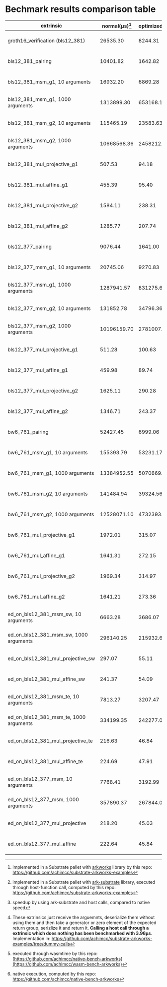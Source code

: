 # Bechmark results comparison table


| extrinsic                               |  normal(µs)[^1]  |optimized(µs)[^2]|   speedup[^3]   |  dummy(µs)[^4]  |   wasm(µs)[^5]  |  native(µs)[^6] |
| --------------------------------------- |  --------------- | --------------- | --------------- | --------------- | --------------- | --------------- |
| groth16_verification (bls12_381)        |    26535.30      |    8244.31      |${\color{green}\bf 3.22 \boldsymbol{\times}}$|    5800.99      |     45070       |      5460       | 
| bls12_381_pairing                       |    10401.82      |    1642.82      |${\color{green}\bf 6.33 \boldsymbol{\times}}$|    448.97       |     14140       |      1880       |
| bls12_381_msm_g1, 10 arguments          |    16932.20      |    6869.28      |${\color{green}\bf 2.46 \boldsymbol{\times}}$|    87.63        |     24650       |      1200       |
| bls12_381_msm_g1, 1000 arguments        |    1313899.30    |    653168.11    |${\color{green}\bf 2.01 \boldsymbol{\times}}$|    6486.63      |     191000      |      14200      |
| bls12_381_msm_g2, 10 arguments          |    115465.19     |    23583.63     |${\color{green}\bf 4.90 \boldsymbol{\times}}$|    10738.18     |     185240      |      3300       |
| bls12_381_msm_g2, 1000 arguments        |    10668568.36   |    2458212.20   |${\color{green}\bf 4.34 \boldsymbol{\times}}$|    9896.67      |     14850000    |      31530      |
| bls12_381_mul_projective_g1             |    507.53        |    94.18        |${\color{green}\bf 5.39 \boldsymbol{\times}}$|    12.13        |     19.85       |      64.14      |
| bls12_381_mul_affine_g1                 |    455.39        |    95.40        |${\color{green}\bf 4.77 \boldsymbol{\times}}$|    9.74         |     39.70       |      57.40      |
| bls12_381_mul_projective_g2             |    1584.11       |    238.31       |${\color{green}\bf 6.65 \boldsymbol{\times}}$|    18.22        |     37.74       |      204.95     |
| bls12_381_mul_affine_g2                 |    1285.77       |    207.74       |${\color{green}\bf 6.19 \boldsymbol{\times}}$|    16.41        |     34.40       |      171.65     |
| bls12_377_pairing                       |    9076.44       |    1641.00      |${\color{green}\bf 5.53 \boldsymbol{\times}}$|    16.64        |     15160       |      2220       |
| bls12_377_msm_g1, 10 arguments          |    20745.06      |    9270.83      |${\color{green}\bf 2.24 \boldsymbol{\times}}$|    51.48        |     28620       |      1250       | 
| bls12_377_msm_g1, 1000 arguments        |    1287941.57    |    831275.64    |${\color{green}\bf 1.55 \boldsymbol{\times}}$|    4484.67      |     1920000     |      14320      |
| bls12_377_msm_g2, 10 arguments          |    131852.78     |    34796.36     |${\color{green}\bf 3.79 \boldsymbol{\times}}$|    89.93        |     162870      |      4040       |
| bls12_377_msm_g2, 1000 arguments        |    10196159.70   |    2781007.89   |${\color{green}\bf 3.67 \boldsymbol{\times}}$|    7948.46      |     14570000    |      36600      |
| bls12_377_mul_projective_g1             |    511.28        |    100.63       |${\color{green}\bf 5.08 \boldsymbol{\times}}$|    11.42        |     19.38       |      68.65      |
| bls12_377_mul_affine_g1                 |    459.98        |    89.74        |${\color{green}\bf 5.13 \boldsymbol{\times}}$|    11.11        |     24.49       |      58.27      |
| bls12_377_mul_projective_g2             |    1625.11       |    290.28       |${\color{green}\bf 5.60 \boldsymbol{\times}}$|    16.64        |     28.26       |      268.53     |
| bls12_377_mul_affine_g2                 |    1346.71       |    243.37       |${\color{green}\bf 5.53 \boldsymbol{\times}}$|    17.18        |     38.94       |      226.36     |
| bw6_761_pairing                         |    52427.45      |    6999.06      |${\color{green}\bf 7.49 \boldsymbol{\times}}$|    844.10       |     55440       |      8200       |
| bw6_761_msm_g1, 10 arguments            |    155393.79     |    53231.17     |${\color{green}\bf 2.92 \boldsymbol{\times}}$|    161.28       |     206610      |      4140       |
| bw6_761_msm_g1, 1000 arguments          |    13384952.55   |    5070669.53   |${\color{green}\bf 2.64 \boldsymbol{\times}}$|    13526.84     |     18010000    |      53420      | 
| bw6_761_msm_g2, 10 arguments            |    141484.94     |    39324.56     |${\color{green}\bf 3.60 \boldsymbol{\times}}$|    161.92       |     212280      |      4220       |
| bw6_761_msm_g2, 1000 arguments          |    12528071.10   |    4732393.47   |${\color{green}\bf 2.65 \boldsymbol{\times}}$|    13633.30     |     18020000    |      52750      |
| bw6_761_mul_projective_g1               |    1972.01       |    315.07       |${\color{green}\bf 6.26 \boldsymbol{\times}}$|    21.99        |     34.82       |      251.97     |
| bw6_761_mul_affine_g1                   |    1641.31       |    272.15       |${\color{green}\bf 6.03 \boldsymbol{\times}}$|    21.35        |     35.64       |      209.08     |
| bw6_761_mul_projective_g2               |    1969.34       |    314.97       |${\color{green}\bf 6.25 \boldsymbol{\times}}$|    21.64        |     35.42       |      272.09     |
| bw6_761_mul_affine_g2                   |    1641.21       |    273.36       |${\color{green}\bf 6.00 \boldsymbol{\times}}$|    21.57        |     34.68       |      210.16     |
| ed_on_bls12_381_msm_sw, 10 arguments    |    6663.28       |    3686.07      |${\color{green}\bf 1.81 \boldsymbol{\times}}$|    36.30        |     8610        |      455.85     |
| ed_on_bls12_381_msm_sw, 1000 arguments  |    296140.25     |    215932.66    |${\color{green}\bf 1.37 \boldsymbol{\times}}$|    2465.60      |     430700      |      9150       |
| ed_on_bls12_381_mul_projective_sw       |    297.07        |    55.11        |${\color{green}\bf 5.30 \boldsymbol{\times}}$|    6.69         |     24.89       |      39.05      |
| ed_on_bls12_381_mul_affine_sw           |    241.37        |    54.09        |${\color{green}\bf 4.46 \boldsymbol{\times}}$|    6.17         |     36.63       |      35.16      |
| ed_on_bls12_381_msm_te, 10 arguments    |    7813.27       |    3207.47      |${\color{green}\bf 2.44 \boldsymbol{\times}}$|    35.21        |     12470       |      801.57     |
| ed_on_bls12_381_msm_te, 1000 arguments  |    334199.35     |    242277.02    |${\color{green}\bf 1.38 \boldsymbol{\times}}$|    2391.21      |     533490      |      9280       |
| ed_on_bls12_381_mul_projective_te       |    216.63        |    46.84        |${\color{green}\bf 4,62 \boldsymbol{\times}}$|    7.69         |     22.37       |      28.83      |  
| ed_on_bls12_381_mul_affine_te           |    224.69        |    47.91        |${\color{green}\bf 4.69 \boldsymbol{\times}}$|    7.61         |     17.25       |      35.11      |
| ed_on_bls12_377_msm, 10 arguments       |    7768.41       |    3192.99      |${\color{green}\bf 2.43 \boldsymbol{\times}}$|    43.24        |     10060       |      414.02     | 
| ed_on_bls12_377_msm, 1000 arguments     |    357890.37     |    267844.08    |${\color{green}\bf 1.34 \boldsymbol{\times}}$|    2465.60      |     537810      |      9100       |
| ed_on_bls12_377_mul_projective          |    218.20        |    45.03        |${\color{green}\bf 4.85 \boldsymbol{\times}}$|    7.00         |     22.48       |      28.51      |
| ed_on_bls12_377_mul_affine              |    222.64        |    45.84        |${\color{green}\bf 4.86 \boldsymbol{\times}}$|    8.47         |     22.34       |      28.42      |

[^1]: implemented in a Substrate pallet with [arkworks](https://github.com/arkworks-rs/) library by this repo: https://github.com/achimcc/substrate-arkworks-examples
[^2]: implemented in a Substrate pallet with [ark-substrate](https://github.com/paritytech/ark-substrate) library, executed through host-function call, computed by this repo: https://github.com/achimcc/substrate-arkworks-examples
[^3]: speedup by using ark-substrate and host calls, compared to native speed
[^4]: These extrinsics just receive the arguemnts, deserialize them without using them and then take a generator or zero element of the expected return group, serizlize it and return it. **Calling a host call through a extrinsic which does nothing has been benchmarked with 3.98µs**. Implementation in: https://github.com/achimcc/substrate-arkworks-examples/tree/dummy-calls
[^5]: executed through wasmtime by this repo: [https://github.com/achimcc/native-bench-arkworks](https://github.com/achimcc/wasm-bench-arkworks)
[^6]: native execution, computed by this repo: https://github.com/achimcc/native-bench-arkworks
